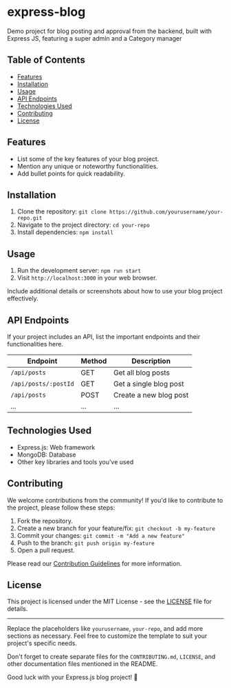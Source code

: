# express-blog
Demo project for blog posting and approval from the backend, built with Express JS, featuring a super admin and a Category manager

## Table of Contents

- [Features](#features)
- [Installation](#installation)
- [Usage](#usage)
- [API Endpoints](#api-endpoints)
- [Technologies Used](#technologies-used)
- [Contributing](#contributing)
- [License](#license)

## Features

- List some of the key features of your blog project.
- Mention any unique or noteworthy functionalities.
- Add bullet points for quick readability.

## Installation

1. Clone the repository: `git clone https://github.com/yourusername/your-repo.git`
2. Navigate to the project directory: `cd your-repo`
3. Install dependencies: `npm install`

## Usage

1. Run the development server: `npm run start`
2. Visit `http://localhost:3000` in your web browser.

Include additional details or screenshots about how to use your blog project effectively.

## API Endpoints

If your project includes an API, list the important endpoints and their functionalities here.

| Endpoint                | Method | Description             |
|-------------------------|--------|-------------------------|
| `/api/posts`            | GET    | Get all blog posts      |
| `/api/posts/:postId`    | GET    | Get a single blog post  |
| `/api/posts`            | POST   | Create a new blog post  |
| ...                     | ...    | ...                     |

## Technologies Used

- Express.js: Web framework
- MongoDB: Database
- Other key libraries and tools you've used

## Contributing

We welcome contributions from the community! If you'd like to contribute to the project, please follow these steps:

1. Fork the repository.
2. Create a new branch for your feature/fix: `git checkout -b my-feature`
3. Commit your changes: `git commit -m "Add a new feature"`
4. Push to the branch: `git push origin my-feature`
5. Open a pull request.

Please read our [Contribution Guidelines](CONTRIBUTING.md) for more information.

## License

This project is licensed under the MIT License - see the [LICENSE](LICENSE) file for details.

---

Replace the placeholders like `yourusername`, `your-repo`, and add more sections as necessary. Feel free to customize the template to suit your project's specific needs.

Don't forget to create separate files for the `CONTRIBUTING.md`, `LICENSE`, and other documentation files mentioned in the README.

Good luck with your Express.js blog project! 🚀
